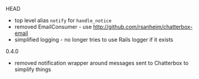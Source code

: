 HEAD

  - top level alias `notify` for `handle_notice`
  - removed EmailConsumer - use http://github.com/rsanheim/chatterbox-email
  - simplified logging - no longer tries to use Rails logger if it exists
  
0.4.0
  
  - removed notification wrapper around messages sent to Chatterbox to simplify things
  